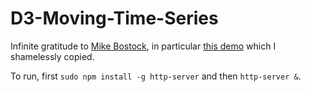 # D3-Moving-Time-Series

Infinite gratitude to [Mike Bostock](https://bost.ocks.org/mike/), in particular [this demo](http://bl.ocks.org/mbostock/1642874) which I shamelessly copied.

To run, first `sudo npm install -g http-server` and then `http-server &`.
